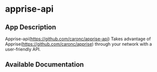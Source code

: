 # apprise-api

## App Description

Apprise-api(https://github.com/caronc/apprise-api) Takes advantage of Apprise(https://github.com/caronc/apprise) through your network with a user-friendly API.


## Available Documentation

